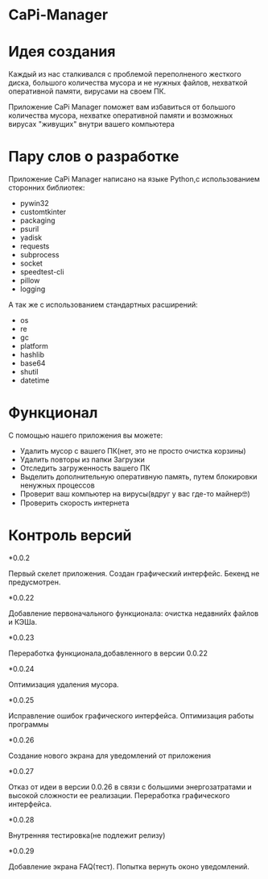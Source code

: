 # CaPi-Manager

# Идея создания

Каждый из нас сталкивался с проблемой переполненого жесткого диска, большого количества мусора и не нужных файлов, нехваткой оперативной памяти, вирусами на своем ПК.

Приложение CaPi Manager поможет вам избавиться от большого количества мусора, нехватке оперативной памяти и возможных вирусах "живущих" внутри вашего компьютера

# Пару слов о разработке

Приложение CaPi Manager написано на языке Python,с использованием сторонних библиотек:
* pywin32
* customtkinter
* packaging
* psuril
* yadisk
* requests
* subprocess
* socket
* speedtest-cli
* pillow
* logging

А так же с использованием стандартных расширений:
* os
* re
* gc
* platform
* hashlib
* base64
* shutil
* datetime

# Функционал

С помощью нашего приложения вы можете:

* Удалить мусор с вашего ПК(нет, это не просто очистка корзины)
* Удалить повторы из папки Загрузки
* Отследить загруженность вашего ПК
* Выделить дополнительную оперативную память, путем блокировки ненужных процессов
* Проверит ваш компьютер на вирусы(вдруг у вас где-то майнер🤓)
* Проверить скорость интернета

# Контроль версий

*0.0.2

Первый скелет приложения. Создан графический интерфейс. Бекенд не предусмотрен.



*0.0.22

Добавление первоначального функционала: очистка недавнийх файлов и КЭШа. 



*0.0.23

Переработка функционала,добавленного в версии 0.0.22



*0.0.24

Оптимизация удаления мусора.



*0.0.25

Исправление ошибок графического интерфейса. Оптимизация работы программы



*0.0.26

Создание нового экрана для уведомлений от приложения



*0.0.27

Отказ от идеи в версии 0.0.26 в связи с большими энергозатратами и высокой сложности ее реализации. Переработка графического интерфейса.



*0.0.28

Внутренняя тестировка(не подлежит релизу)



*0.0.29

Добавление экрана FAQ(тест). Попытка вернуть оконо уведомлений.

